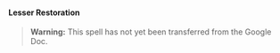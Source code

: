#### Lesser Restoration
<!-- markdownlint-disable-next-line no-emphasis-as-heading -->

> **Warning:**
> This spell has not yet been transferred from the Google Doc.
